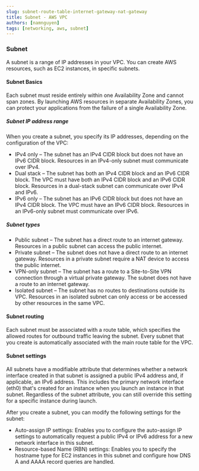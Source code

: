 ```yaml
---
slug: subnet-route-table-internet-gateway-nat-gateway
title: Subnet - AWS VPC
authors: [namnguyen]
tags: [networking, aws, subnet]
---
```


### Subnet

A subnet is a range of IP addresses in your VPC. You can create AWS resources, such as EC2 instances, in specific subnets.

<!--truncate-->

#### Subnet Basics

Each subnet must reside entirely within one Availability Zone and cannot span zones. By launching AWS resources in separate Availability Zones, you can protect your applications from the failure of a single Availability Zone.

##### Subnet IP address range

When you create a subnet, you specify its IP addresses, depending on the configuration of the VPC:

- IPv4 only – The subnet has an IPv4 CIDR block but does not have an IPv6 CIDR block. Resources in an IPv4-only subnet must communicate over IPv4.
- Dual stack – The subnet has both an IPv4 CIDR block and an IPv6 CIDR block. The VPC must have both an IPv4 CIDR block and an IPv6 CIDR block. Resources in a dual-stack subnet can communicate over IPv4 and IPv6.
- IPv6 only – The subnet has an IPv6 CIDR block but does not have an IPv4 CIDR block. The VPC must have an IPv6 CIDR block. Resources in an IPv6-only subnet must communicate over IPv6.

##### Subnet types

- Public subnet – The subnet has a direct route to an internet gateway. Resources in a public subnet can access the public internet.
- Private subnet – The subnet does not have a direct route to an internet gateway. Resources in a private subnet require a NAT device to access the public internet.
- VPN-only subnet – The subnet has a route to a Site-to-Site VPN connection through a virtual private gateway. The subnet does not have a route to an internet gateway.
- Isolated subnet – The subnet has no routes to destinations outside its VPC. Resources in an isolated subnet can only access or be accessed by other resources in the same VPC.

#### Subnet routing

Each subnet must be associated with a route table, which specifies the allowed routes for outbound traffic leaving the subnet. Every subnet that you create is automatically associated with the main route table for the VPC.

#### Subnet settings

All subnets have a modifiable attribute that determines whether a network interface created in that subnet is assigned a public IPv4 address and, if applicable, an IPv6 address. This includes the primary network interface (eth0) that's created for an instance when you launch an instance in that subnet. Regardless of the subnet attribute, you can still override this setting for a specific instance during launch.

After you create a subnet, you can modify the following settings for the subnet:

- Auto-assign IP settings: Enables you to configure the auto-assign IP settings to automatically request a public IPv4 or IPv6 address for a new network interface in this subnet.
- Resource-based Name (RBN) settings: Enables you to specify the hostname type for EC2 instances in this subnet and configure how DNS A and AAAA record queries are handled.
